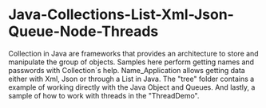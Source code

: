 # Java-Collections-List-Xml-Json-Queue-Node-Threads
Collection in Java are frameworks that provides an architecture to store and manipulate the group of objects. Samples here perform getting names and passwords with Collection´s help. Name_Application allows getting data either with Xml, Json or through a List in Java. The "tree" folder contains a example of working directly with the Java Object and Queues. And lastly, a sample of how to work with threads in the "ThreadDemo".
